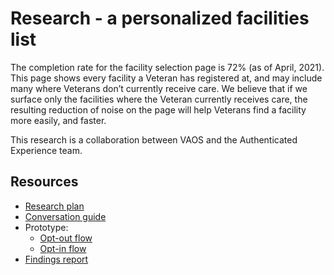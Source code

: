
# Research - a personalized facilities list

The completion rate for the facility selection page is 72% (as of April, 2021). This page shows every facility a Veteran has registered at, and may include many where Veterans don’t currently receive care. We believe that if we surface only the facilities where the Veteran currently receives care, the resulting reduction of noise on the page will help Veterans find a facility more easily, and faster.

This research is a collaboration between VAOS and the Authenticated Experience team.

## Resources

- [Research plan](https://github.com/department-of-veterans-affairs/va.gov-team/blob/master/products/health-care/appointments/va-online-scheduling/research/may-2021-facilities-personalization-research/research-plan.md)
- [Conversation guide](https://github.com/department-of-veterans-affairs/va.gov-team/blob/master/products/health-care/appointments/va-online-scheduling/research/may-2021-facilities-personalization-research/conversation-guide.md)
- Prototype:
    - [Opt-out flow](https://adhoc.invisionapp.com/console/share/BX2JRZTUR2)
    - [Opt-in flow](https://adhoc.invisionapp.com/console/share/BX2JRZTUR2/621669703)
- [Findings report](https://github.com/department-of-veterans-affairs/va.gov-team/blob/master/products/health-care/appointments/va-online-scheduling/research/may-2021-facilities-personalization-research/research-findings.md)
